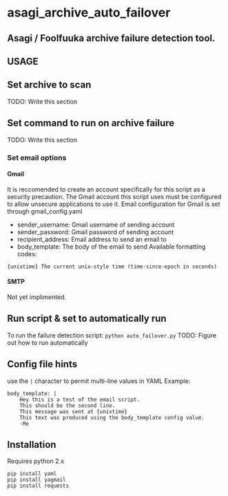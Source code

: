 # asagi_archive_auto_failover
## Asagi / Foolfuuka archive failure detection tool.

## USAGE
## Set archive to scan
TODO: Write this section

## Set command to run on archive failure
TODO: Write this section

### Set email options
#### Gmail
It is reccomended to create an account specifically for this script as a security precaution.
The Gmail account this script uses must be configured to allow unsecure applications to use it.
Email configuration for Gmail is set through gmail_config.yaml
- sender_username: Gmail username of sending account
- sender_password: Gmail password of sending account
- recipient_address: Email address to send an email to
- body_template: The body of the email to send
Available formatting codes:
```
{unixtime} The current unix-style time (time-since-epoch in seconds)
```
#### SMTP
Not yet implimented.

## Run script & set to automatically run
To run the failure detection script:
`python auto_failover.py`
TODO: Figure out how to run automatically

## Config file hints
use the `|` character to permit multi-line values in YAML
Example:
```
body_template: |
    Hey this is a test of the email script.
    This should be the second line.
    This message was sent at {unixtime}
    This text was produced using the body_template config value.
    -Me
```

## Installation
Requires python 2.x
```
pip install yaml
pip install yagmail
pip install requests
```